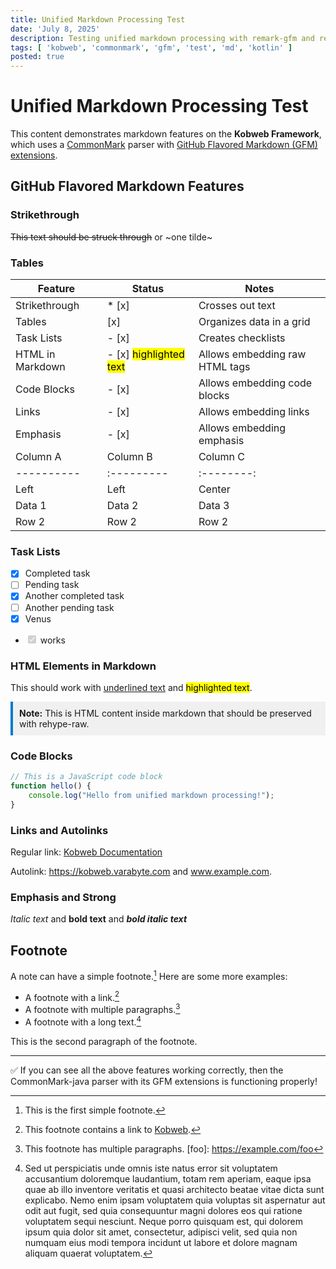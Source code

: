 ```yaml
---
title: Unified Markdown Processing Test
date: 'July 8, 2025'
description: Testing unified markdown processing with remark-gfm and rehype-raw plugins
tags: [ 'kobweb', 'commonmark', 'gfm', 'test', 'md', 'kotlin' ]
posted: true
---
```


# Unified Markdown Processing Test

This content demonstrates markdown features on the **Kobweb Framework**, which uses
a [CommonMark](https://commonmark.org/) parser
with [GitHub Flavored Markdown (GFM) extensions](https://github.github.com/gfm/).

## GitHub Flavored Markdown Features

### Strikethrough

~~This text should be struck through~~ or ~one tilde~

### Tables
| Feature          | Status                             | Notes                         |
|------------------|------------------------------------|-------------------------------|
| Strikethrough    | * [x]                              | Crosses out text              |
| Tables           |  [x]                               | Organizes data in a grid      |
| Task Lists       |- [x]                               | Creates checklists |
| HTML in Markdown | - [x]  <mark>highlighted text</mark> | Allows embedding raw HTML tags |
| Code Blocks      | - [x]                               | Allows embedding code blocks  |
| Links            | - [x]                               | Allows embedding links        |
| Emphasis         | - [x]                               | Allows embedding emphasis     |
| Column A | Column B                           | Column C | Column D |
|----------| :---------                         |:--------:|---------:|
| Left     | Left                               |  Center  |    Right |
| Data 1   | Data 2                             |  Data 3  |   Data 4 |
| Row 2    | Row 2                              |  Row 2   |    Row 2 |

### Task Lists

- [x] Completed task
- [ ] Pending task
- [x] Another completed task
- [ ] Another pending task
- [x] Venus
- <input type="checkbox" disabled checked /> works

### HTML Elements in Markdown

This should work with <u>underlined text</u> and <mark>highlighted text</mark>.

<div style="background-color: #f0f0f0; padding: 10px; border-left: 4px solid #007acc;">
<strong>Note:</strong> This is HTML content inside markdown that should be preserved with rehype-raw.
</div>

### Code Blocks

```javascript
// This is a JavaScript code block
function hello() {
    console.log("Hello from unified markdown processing!");
}
```

### Links and Autolinks

Regular link: [Kobweb Documentation](https://kobweb.varabyte.com)

Autolink: https://kobweb.varabyte.com and www.example.com.

### Emphasis and Strong

*Italic text* and **bold text** and ***bold italic text***

## Footnote

A note can have a simple footnote.[^1] Here are some more examples:

- A footnote with a link.[^link]
- A footnote with multiple paragraphs.[^multi]
- A footnote with a long text.[^long]

[^1]: This is the first simple footnote.

[^link]: This footnote contains a link to [Kobweb](https://kobweb.varabyte.com).

[^multi]: This footnote has multiple paragraphs.
[foo]: https://example.com/foo

This is the second paragraph of the footnote.

[^long]: Sed ut perspiciatis unde omnis iste natus error sit voluptatem accusantium doloremque laudantium, totam rem
aperiam, eaque ipsa quae ab illo inventore veritatis et quasi architecto beatae vitae dicta sunt explicabo. Nemo enim
ipsam voluptatem quia voluptas sit aspernatur aut odit aut fugit, sed quia consequuntur magni dolores eos qui ratione
voluptatem sequi nesciunt. Neque porro quisquam est, qui dolorem ipsum quia dolor sit amet, consectetur, adipisci velit,
sed quia non numquam eius modi tempora incidunt ut labore et dolore magnam aliquam quaerat voluptatem.

---

✅ If you can see all the above features working correctly, then the CommonMark-java parser with its GFM extensions is functioning properly!
